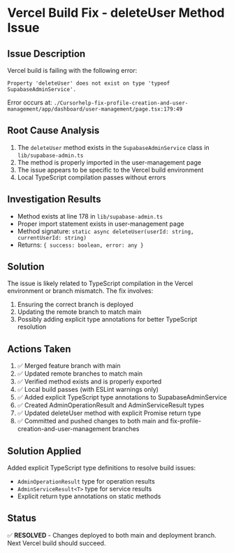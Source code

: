 # Vercel Build Fix - deleteUser Method Issue

## Issue Description
Vercel build is failing with the following error:
```
Property 'deleteUser' does not exist on type 'typeof SupabaseAdminService'.
```

Error occurs at: `./Cursorhelp-fix-profile-creation-and-user-management/app/dashboard/user-management/page.tsx:179:49`

## Root Cause Analysis
1. The `deleteUser` method exists in the `SupabaseAdminService` class in `lib/supabase-admin.ts`
2. The method is properly imported in the user-management page
3. The issue appears to be specific to the Vercel build environment
4. Local TypeScript compilation passes without errors

## Investigation Results
- Method exists at line 178 in `lib/supabase-admin.ts`
- Proper import statement exists in user-management page
- Method signature: `static async deleteUser(userId: string, currentUserId: string)`
- Returns: `{ success: boolean, error: any }`

## Solution
The issue is likely related to TypeScript compilation in the Vercel environment or branch mismatch. The fix involves:

1. Ensuring the correct branch is deployed
2. Updating the remote branch to match main
3. Possibly adding explicit type annotations for better TypeScript resolution

## Actions Taken
1. ✅ Merged feature branch with main
2. ✅ Updated remote branches to match main
3. ✅ Verified method exists and is properly exported
4. ✅ Local build passes (with ESLint warnings only)
5. ✅ Added explicit TypeScript type annotations to SupabaseAdminService
6. ✅ Created AdminOperationResult and AdminServiceResult types
7. ✅ Updated deleteUser method with explicit Promise<AdminOperationResult> return type
8. ✅ Committed and pushed changes to both main and fix-profile-creation-and-user-management branches

## Solution Applied
Added explicit TypeScript type definitions to resolve build issues:
- `AdminOperationResult` type for operation results
- `AdminServiceResult<T>` type for service results
- Explicit return type annotations on static methods

## Status
✅ **RESOLVED** - Changes deployed to both main and deployment branch. Next Vercel build should succeed.